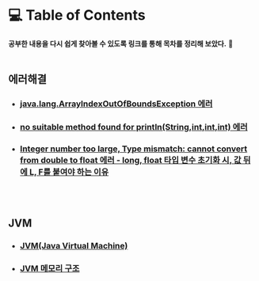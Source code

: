# 💻 Table of Contents
**공부한 내용을 다시 쉽게 찾아볼 수 있도록 링크를 통해 목차를 정리해 보았다.** 📌<br>
<br>

## 에러해결
- ### [java.lang.ArrayIndexOutOfBoundsException 에러](https://github.com/Yoonsik-2002/java-study/tree/main/src/_00_other_knowledge/_01_error_resolution#javalangarrayindexoutofboundsexception-에러)
- ### [no suitable method found for println(String,int,int,int) 에러](https://github.com/Yoonsik-2002/java-study/tree/main/src/_00_other_knowledge/_01_error_resolution#no-suitable-method-found-for-printlnstringintintint-%EC%97%90%EB%9F%AC)
- ### [Integer number too large, Type mismatch: cannot convert from double to float 에러 - long, float 타입 변수 초기화 시, 값 뒤에 L, F를 붙여야 하는 이유](https://github.com/Yoonsik-2002/java-study/tree/main/src/_00_other_knowledge/_01_error_resolution#integer-number-too-large-type-mismatch-cannot-convert-from-double-to-float-%EC%97%90%EB%9F%AC---long-float-%ED%83%80%EC%9E%85-%EB%B3%80%EC%88%98-%EC%B4%88%EA%B8%B0%ED%99%94-%EC%8B%9C-%EA%B0%92-%EB%92%A4%EC%97%90-l-f%EB%A5%BC-%EB%B6%99%EC%97%AC%EC%95%BC-%ED%95%98%EB%8A%94-%EC%9D%B4%EC%9C%A0)
<br><br>

## JVM
- ### [JVM(Java Virtual Machine)](https://github.com/Yoonsik-2002/java-study/tree/main/src/_00_other_knowledge/_00_JVM#jvmjava-virtual-machine)
- ### [JVM 메모리 구조](https://github.com/Yoonsik-2002/java-study/tree/main/src/_00_other_knowledge/_00_JVM#jvm-%EB%A9%94%EB%AA%A8%EB%A6%AC-%EA%B5%AC%EC%A1%B0)
<br><br>
